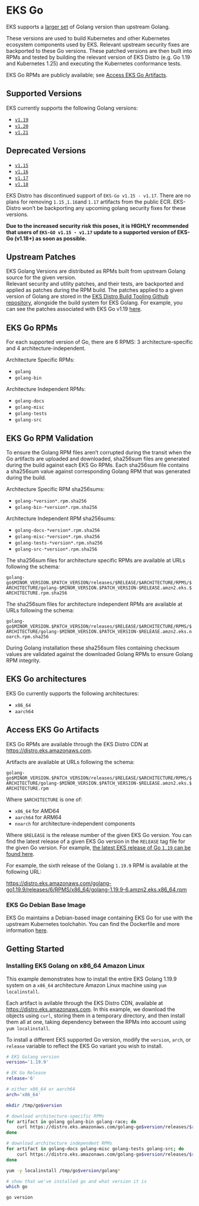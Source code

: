 # EKS Go
EKS supports a [larger set](#supported-versions) of Golang version than upstream Golang. 

These versions are used to build Kubernetes and other Kubernetes ecosystem components used by EKS. 
Relevant upstream security fixes are backported to these Go versions. 
These patched versions are then built into RPMs and tested by building the relevant version of EKS Distro (e.g. Go 1.19 and Kubernetes 1.25) 
and executing the Kubernetes conformance tests.

EKS Go RPMs are publicly available; see [Access EKS Go Artifacts](#access-eks-go-artifacts). 


## Supported Versions
EKS currently supports the following Golang versions:
- [`v1.19`](./1.19/GIT_TAG)
- [`v1.20`](./1.20/GIT_TAG)
- [`v1.21`](./1.21/GIT_TAG)


## Deprecated Versions
- [`v1.15`](./1.15/GIT_TAG)
- [`v1.16`](./1.16/GIT_TAG)
- [`v1.17`](./1.16/GIT_TAG)
- [`v1.18`](./1.18/GIT_TAG)

EKS Distro has discontinued support of `EKS-Go v1.15 - v1.17`. There are no plans for removing `1.15` ,`1.16`and `1.17` artifacts from the public ECR. EKS-Distro 
won’t be backporting any upcoming golang security fixes for these versions.

**Due to the increased security risk this poses, it is HIGHLY recommended that users of `EKS-GO v1.15 - v1.17` update to a supported version of EKS-Go (v1.18+) as soon as possible.**


## Upstream Patches
EKS Golang Versions are distributed as RPMs built from upstream Golang source for the given version.  
Relevant security and utility patches, and their tests, are backported and applied as patches during the RPM build.
The patches applied to a given version of Golang are stored in the [EKS Distro Build Tooling Github repository](https://github.com/aws/eks-distro-build-tooling/tree/main/projects/golang/go), alongside the build system for EKS Golang. For example, you can see the patches associated with EKS Go v1.19 [here](https://github.com/aws/eks-distro-build-tooling/tree/main/projects/golang/go/1.19/patches).

## EKS Go RPMs
For each supported version of Go, there are 6 RPMS: 3 architecture-specific and 4 architecture-independent.

Architecture Specific RPMs:
- `golang`
- `golang-bin`

Architecture Independent RPMs:
- `golang-docs`
- `golang-misc`
- `golang-tests`
- `golang-src`

## EKS Go RPM Validation
To ensure the Golang RPM files aren’t corrupted during the transit when the Go artifacts are uploaded and downloaded, sha256sum files are generated during the build against each EKS Go RPMs. Each sha256sum file contains a sha256sum value against corresponding Golang RPM that was generated during the build.

Architecture Specific RPM sha256sums:
- `golang-*version*.rpm.sha256`
- `golang-bin-*version*.rpm.sha256`

Architecture Independent RPM sha256sums:
- `golang-docs-*version*.rpm.sha256`
- `golang-misc-*version*.rpm.sha256`
- `golang-tests-*version*.rpm.sha256`
- `golang-src-*version*.rpm.sha256`

The sha256sum files for architecture specific RPMs are available at URLs following the schema:

`golang-go$MINOR_VERSION.$PATCH_VERSION/releases/$RELEASE/$ARCHITECTURE/RPMS/$ARCHITECTURE/golang-$MINOR_VERSION.$PATCH_VERSION-$RELEASE.amzn2.eks.$ARCHITECTURE.rpm.sha256`

The sha256sum files for architecture independent RPMs are available at URLs following the schema:

`golang-go$MINOR_VERSION.$PATCH_VERSION/releases/$RELEASE/$ARCHITECTURE/RPMS/$ARCHITECTURE/golang-$MINOR_VERSION.$PATCH_VERSION-$RELEASE.amzn2.eks.noarch.rpm.sha256`

During Golang installation these sha256sum files containing checksum values are validated against the downloaded Golang RPMs to ensure Golang RPM integrity.

## EKS Go architectures
EKS Go currently supports the following architectures:
- `x86_64`
- `aarch64`

## Access EKS Go Artifacts

EKS Go RPMs are available through the EKS Distro CDN at https://distro.eks.amazonaws.com.

Artifacts are available at URLs following the schema:

`golang-go$MINOR_VERSION.$PATCH_VERSION/releases/$RELEASE/$ARCHITECTURE/RPMS/$ARCHITECTURE/golang-$MINOR_VERSION.$PATCH_VERSION-$RELEASE.amzn2.eks.$ARCHITECTURE.rpm`

Where `$ARCHITECTURE` is one of:
- `x86_64` for AMD64
- `aarch64` for ARM64
- `noarch` for architecture-independent components

Where `$RELEASE` is the release number of the given EKS Go version. 
You can find the latest release of a given EKS Go version in the `RELEASE` tag file for the given Go version. 
For example, [the latest EKS release of Go `1.19` can be found here](./1.19/RELEASE). 

For example, the sixth release of the Golang `1.19.9` RPM is available at the following URL:

https://distro.eks.amazonaws.com/golang-go1.19.9/releases/6/RPMS/x86_64/golang-1.19.9-6.amzn2.eks.x86_64.rpm

### EKS Go Debian Base Image
EKS Go maintains a Debian-based image containing EKS Go for use with the upstream Kubernetes toolchahin.
You can find the Dockerfile and more information [here](https://github.com/aws/eks-distro-build-tooling/tree/main/projects/golang/go/docker/debianBase).


## Getting Started
### Installing EKS Golang on x86_64 Amazon Linux

This example demonstrates how to install the entire EKS Golang 1.19.9 system on a `x86_64` architecture Amazon Linux machine using `yum localinstall`.

Each artifact is avilable through the EKS Distro CDN, available at https://distro.eks.amazonaws.com. 
In this example, we download the objects using `curl`, storing them in a temporary directory, 
and then install them all at one, taking dependency between the RPMs into account using `yum localinstall`. 

To install a different EKS supported Go version, modify the `version`, `arch`, or `release` variable to reflect the EKS Go variant you wish to install.

```bash
# EKS Golang version
version='1.19.9'

# EK Go Release
release='6'

# either x86_64 or aarch64
arch='x86_64'

mkdir /tmp/go$version

# download architecture-specific RPMs
for artifact in golang golang-bin golang-race; do
    curl https://distro.eks.amazonaws.com/golang-go$version/releases/$release/$arch/RPMS/$arch/$artifact-$version-$release.amzn2.eks.$arch.rpm -o /tmp/go$version/$artifact-$version-$release.amzn2.eks.$arch.rpm
done

# download architecture independent RPMs
for artifact in golang-docs golang-misc golang-tests golang-src; do
    curl https://distro.eks.amazonaws.com/golang-go$version/releases/$release/$arch/RPMS/noarch/$artifact-$version-$release.amzn2.eks.noarch.rpm -o /tmp/go$version/$artifact-$version-$release.amzn2.eks.noarch.rpm
done

yum -y localinstall /tmp/go$version/golang*

# show that we've installed go and what version it is
which go

go version
```

